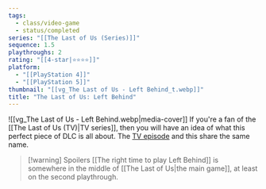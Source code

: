 ```yaml
---
tags:
  - class/video-game
  - status/completed
series: "[[The Last of Us (Series)]]"
sequence: 1.5
playthroughs: 2
rating: "[[4-star|⭐️⭐️⭐️⭐️]]"
platform:
  - "[[PlayStation 4]]"
  - "[[PlayStation 5]]"
thumbnail: "[[vg_The Last of Us - Left Behind_t.webp]]"
title: "The Last of Us: Left Behind"
---
```

![[vg_The Last of Us - Left Behind.webp|media-cover]]
If you're a fan of the [[The Last of Us (TV)|TV series]], then you will have an idea of what this perfect piece of DLC is all about. The [TV episode](https://www.imdb.com/title/tt15747172/?ref_=ttep_ep7) and this share the same name.

> [!warning] Spoilers
> [[The right time to play Left Behind]] is somewhere in the middle of [[The Last of Us|the main game]], at least on the second playthrough. 